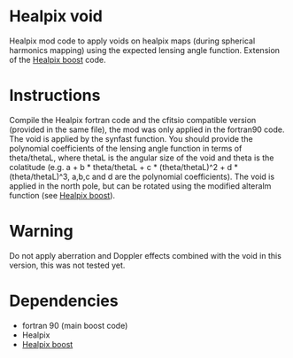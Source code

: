 # Healpix void
Healpix mod code to apply voids on healpix maps (during spherical harmonics mapping) using the expected lensing angle function. Extension of the [Healpix boost](https://github.com/mquartin/healpix-boost) code.

# Instructions

Compile the Healpix fortran code and the cfitsio compatible version (provided in the same file), the mod was only applied in the fortran90 code. The void is applied by the synfast function. You should provide the polynomial coefficients of the lensing angle function in terms of theta/thetaL, where thetaL is the angular size of the void and theta is the colatitude (e.g. a + b * theta/thetaL + c * (theta/thetaL)^2 + d * (theta/thetaL)^3, a,b,c and d are the polynomial coefficients). The void is applied in the north pole, but can be rotated using the modified alteralm function (see [Healpix boost](https://github.com/mquartin/healpix-boost)).

# Warning

Do not apply aberration and Doppler effects combined with the void in this version, this was not tested yet.

# Dependencies
* fortran 90 (main boost code)
* Healpix
* [Healpix boost](https://github.com/mquartin/healpix-boost)
